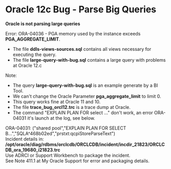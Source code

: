 # Oracle 12c Bug - Parse Big Queries


**Oracle is not parsing large queries**

Error: ORA-04036 - PGA memory used by the instance exceeds **PGA_AGGREGATE_LIMIT**.

*   The file **ddls-views-sources.sql** contains all views necessary for executing the query. 
*   The file **large-query-with-bug.sql** contains a large query with problems at Oracle 12.c

Note: 
*   The query **large-query-with-bug.sql** is an example generate by a BI Tool.
*   We can't change the Oracle Parameter **pga_aggregate_limit** to limit 0.
*   This query works fine at Oracle 11 and 10.
*   The file **trace_bug_orcl12.trc** is a trace dump at Oracle.
*   The command "EXPLAIN PLAN FOR select ..." don't work, an error ORA-04031 it's launch at the log, see below.

ORA-04031: ("shared pool","EXPLAIN PLAN FOR  SELECT B...","SQLA^468b02ed","prstxt:qcpiStoreParseText")  
Incident details in: **/opt/oracle/diag/rdbms/orclcdb/ORCLCDB/incident/incdir_21823/ORCLCDB_ora_19680_i21823.trc**  
Use ADRCI or Support Workbench to package the incident.  
See Note 411.1 at My Oracle Support for error and packaging details.  

